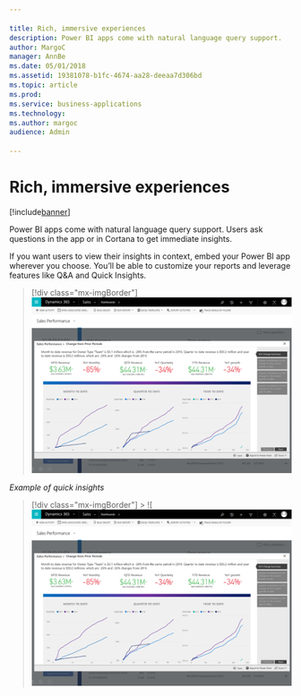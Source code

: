 ```yaml
---

title: Rich, immersive experiences
description: Power BI apps come with natural language query support.
author: MargoC
manager: AnnBe
ms.date: 05/01/2018
ms.assetid: 19381078-b1fc-4674-aa28-deeaa7d306bd
ms.topic: article
ms.prod: 
ms.service: business-applications
ms.technology: 
ms.author: margoc
audience: Admin

---
```

#  Rich, immersive experiences 


[!include[banner](../../includes/banner.md)]

Power BI apps come with natural language query support. Users ask questions in
the app or in Cortana to get immediate insights.

If you want users to view their insights in context, embed your Power BI app
wherever you choose. You’ll be able to customize your reports and leverage
features like Q&A and Quick Insights.

> [!div class="mx-imgBorder"]
> ![A screenshot showing an example of quick insights](media/rich-immersive-experiences-1.png "A screenshot showing an example of quick insights")


*Example of quick insights*

> [!div class="mx-imgBorder"] > ![![A screenshot showing an example of quick insights](media/rich-immersive-experiences-1.png "A screenshot showing an example of quick insights")
